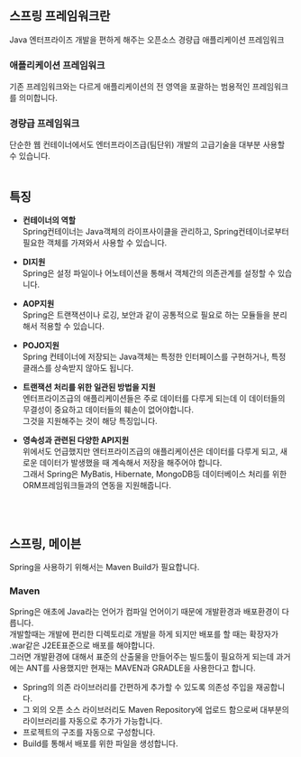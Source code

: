 ## 스프링 프레임워크란

Java 엔터프라이즈 개발을 편하게 해주는 오픈소스 경량급 애플리케이션 프레임워크<br>

### 애플리케이션 프레임워크

기존 프레임워크와는 다르게 애플리케이션의 전 영역을 포괄하는 범용적인 프레임워크를 의미합니다.<br>

### 경량급 프레임워크

단순한 웹 컨테이너에서도 엔터프라이즈급(팀단위) 개발의 고급기술을 대부분 사용할 수 있습니다.
<br>
<br>

## 특징

- **컨테이너의 역할**<br>
  Spring컨테이너는 Java객체의 라이프사이클을 관리하고, Spring컨테이너로부터 필요한 객체를 가져와서 사용할 수 있습니다.<br>

- **DI지원**<br>
  Spring은 설정 파일이나 어노테이션을 통해서 객체간의 의존관계를 설정할 수 있습니다.<br>

- **AOP지원**<br>
  Spring은 트랜잭션이나 로깅, 보안과 같이 공통적으로 필요로 하는 모듈들을 분리해서 적용할 수 있습니다.<br>

- **POJO지원**<br>
  Spring 컨테이너에 저장되는 Java객체는 특정한 인터페이스를 구현하거나, 특정 클래스를 상속받지 않아도 됩니다.<br>

- **트랜잭션 처리를 위한 일관된 방법을 지원**<br>
  엔터프라이즈급의 애플리케이션들은 주로 데이터를 다루게 되는데 이 데이터들의 무결성이 중요하고 데이터들의 훼손이 없어야합니다.<br>
  그것을 지원해주는 것이 해당 특징입니다.<br>

- **영속성과 관련된 다양한 API지원**<br>
  위에서도 언급했지만 엔터프라이즈급의 애플리케이션은 데이터를 다루게 되고, 새로운 데이터가 발생했을 때 계속해서 저장을 해주어야 합니다.<br>
  그래서 Spring은 MyBatis, Hibernate, MongoDB등 데이터베이스 처리를 위한 ORM프레임워크들과의 연동을 지원해줍니다.

<br>
<br>

## 스프링, 메이븐

Spring을 사용하기 위해서는 Maven Build가 필요합니다.<br>

### Maven

Spring은 애초에 Java라는 언어가 컴파일 언어이기 때문에 개발환경과 배포환경이 다릅니다.<br>
개발할때는 개발에 편리한 디렉토리로 개발을 하게 되지만 배포를 할 때는 확장자가 .war같은 J2EE표준으로 배포를 해야합니다.<br>
그러면 개발환경에 대해서 표준의 산출물을 만들어주는 빌드툴이 필요하게 되는데 과거에는 ANT를 사용했지만 현재는 MAVEN과 GRADLE을 사용한다고 합니다.
<br>

- Spring의 의존 라이브러리를 간편하게 추가할 수 있도록 의존성 주입을 재공합니다.
- 그 외의 오픈 소스 라이브러리도 Maven Repository에 업로드 함으로써 대부분의 라이브러리를 자동으로 추가가 가능합니다.
- 프로젝트의 구조를 자동으로 구성함니다.
- Build를 통해서 배포를 위한 파일을 생성합니다.